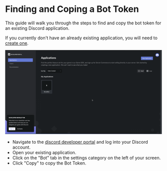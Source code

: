 # Finding and Coping a Bot Token

This guide will walk you through the steps to find and copy the bot token for an existing Discord application.

If you currently don't have an already existing application, you will need to [create one](../Creating-&-Inviting-A-Bot#creating-a-discord-application).

![Bot Token](../media/Bot-Token.gif)

- Navigate to the [discord developer portal](https://discordapp.com/developers/applications/) and log into your Discord account.
- Open your existing application.
- Click on the "Bot" tab in the settings category on the left of your screen.
- Click "Copy" to copy the Bot Token.
